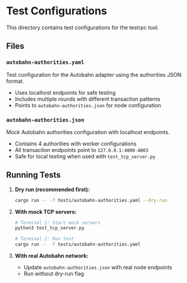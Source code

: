 # Test Configurations

This directory contains test configurations for the testrpc tool.

## Files

### `autobahn-authorities.yaml`

Test configuration for the Autobahn adapter using the authorities JSON format.

- Uses localhost endpoints for safe testing
- Includes multiple rounds with different transaction patterns
- Points to `autobahn-authorities.json` for node configuration

### `autobahn-authorities.json`

Mock Autobahn authorities configuration with localhost endpoints.

- Contains 4 authorities with worker configurations
- All transaction endpoints point to `127.0.0.1:4000-4003`
- Safe for local testing when used with `test_tcp_server.py`

## Running Tests

1. **Dry run (recommended first):**

   ```bash
   cargo run -- -f tests/autobahn-authorities.yaml --dry-run
   ```

2. **With mock TCP servers:**

   ```bash
   # Terminal 1: Start mock servers
   python3 test_tcp_server.py

   # Terminal 2: Run test
   cargo run -- -f tests/autobahn-authorities.yaml
   ```

3. **With real Autobahn network:**
   - Update `autobahn-authorities.json` with real node endpoints
   - Run without dry-run flag
